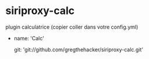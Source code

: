 siriproxy-calc
==============

plugin calculatrice (copier coller dans votre config.yml)

 - name: 'Calc'

      git: 'git://github.com/gregthehacker/siriproxy-calc.git'
